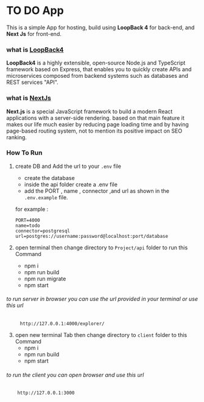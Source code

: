 # TO DO App

This is a simple App for hosting, build using **LoopBack 4** for back-end, and **Next Js** for front-end.

### what is [LoopBack4](https://loopback.io/)
**LoopBack4** is a highly extensible, open-source Node.js and TypeScript framework based on Express, that enables you to quickly create APIs and microservices composed from backend systems such as databases and REST services "API".


### what is [NextJs](https://nextjs.org/)
**Next.js** is a special JavaScript framework to build a modern React applications with a server-side rendering. based on that main feature it makes our life much easier by reducing page loading time and by having page-based routing system, not to mention its positive impact on SEO ranking.

### How To Run
1. create DB and Add the url to your `.env` file
     - create the database 
     - inside the api folder create a .env file 
     - add the PORT , name , connector ,and url as shown in the `.env.example` file.
     
     for example :
   ``` 
   PORT=4000
   name=todo
   connector=postgresql
   url=postgres://username:password@localhost:port/database
   ```
2. open terminal then change directory to `Project/api` folder to run this Command
    - npm i
    - npm run build
    - npm run migrate
    - npm start
######    to run server in browser you can use the url provided in your terminal or  use this url

```
     http://127.0.0.1:4000/explorer/
```
3. open new terminal Tab then change directory to `client` folder to this Command
    - npm i
    - npm run build
    - npm start
    
######    to run the client you can  open browser and use this url

```
    http://127.0.0.1:3000    
```
